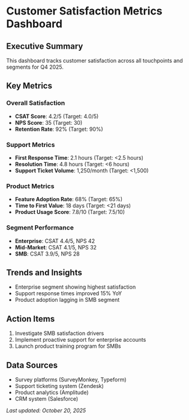 # Customer Satisfaction Metrics Dashboard

## Executive Summary
This dashboard tracks customer satisfaction across all touchpoints and segments for Q4 2025.

## Key Metrics

### Overall Satisfaction
- **CSAT Score**: 4.2/5 (Target: 4.0/5)
- **NPS Score**: 35 (Target: 30)
- **Retention Rate**: 92% (Target: 90%)

### Support Metrics
- **First Response Time**: 2.1 hours (Target: <2.5 hours)
- **Resolution Time**: 4.8 hours (Target: <6 hours)
- **Support Ticket Volume**: 1,250/month (Target: <1,500)

### Product Metrics
- **Feature Adoption Rate**: 68% (Target: 65%)
- **Time to First Value**: 18 days (Target: <21 days)
- **Product Usage Score**: 7.8/10 (Target: 7.5/10)

### Segment Performance
- **Enterprise**: CSAT 4.4/5, NPS 42
- **Mid-Market**: CSAT 4.1/5, NPS 32
- **SMB**: CSAT 3.9/5, NPS 28

## Trends and Insights
- Enterprise segment showing highest satisfaction
- Support response times improved 15% YoY
- Product adoption lagging in SMB segment

## Action Items
1. Investigate SMB satisfaction drivers
2. Implement proactive support for enterprise accounts
3. Launch product training program for SMBs

## Data Sources
- Survey platforms (SurveyMonkey, Typeform)
- Support ticketing system (Zendesk)
- Product analytics (Amplitude)
- CRM system (Salesforce)

*Last updated: October 20, 2025*

